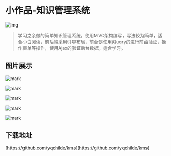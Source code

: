 # 小作品-知识管理系统

<!--more-->

![img](https://pic.yqqy.top/blog/20200111/iV5SYW1glm1N.png)

> 学习之余做的简单知识管理系统，使用MVC架构编写，写法较为简单，适合小白阅读，前后端采用引导布局，前台是使用jQuery的进行前台验证，操作表单等操作，使用Ajax的验证后台数据，适合学习。

## 图片展示

![mark](https://pic.yqqy.top/blog/20200111/XQMzuxNWyTHD.png "1")

![mark](https://pic.yqqy.top/blog/20200111/VUU2PPps4bGe.png "2")

![mark](https://pic.yqqy.top/blog/20200111/kas0g8iKNIPu.png "3")

![mark](https://pic.yqqy.top/blog/20200111/9mfn9qI6HfHb.png "4")

![mark](https://pic.yqqy.top/blog/20200111/gGWAJyiGWumo.png "5")

## 下载地址

[https://github.com/yqchilde/kms](https://github.com/yqchilde/kms)

